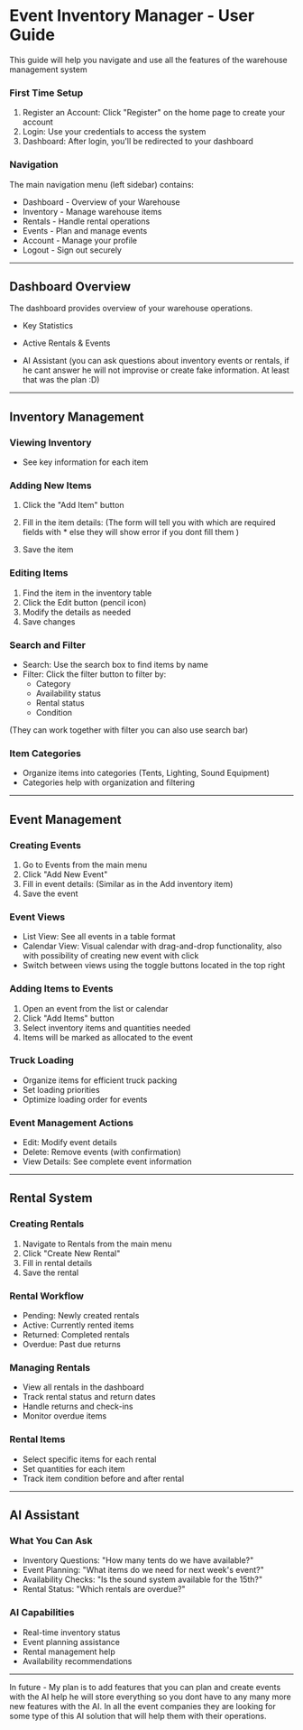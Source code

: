 # Event Inventory Manager - User Guide

This guide will help you navigate and use all the features of the warehouse management system


### First Time Setup
1. Register an Account: Click "Register" on the home page to create your account
2. Login: Use your credentials to access the system
3. Dashboard: After login, you'll be redirected to your dashboard

### Navigation
The main navigation menu (left sidebar) contains:
- Dashboard - Overview of your Warehouse
- Inventory - Manage warehouse items
- Rentals - Handle rental operations
- Events - Plan and manage events
- Account - Manage your profile
- Logout - Sign out securely

---

## Dashboard Overview

The dashboard provides overview of your warehouse operations.

- Key Statistics

-  Active Rentals & Events

- AI Assistant (you can ask questions about inventory events or rentals, if he cant answer he will not improvise or create fake information. At least that was the plan :D)


---

## Inventory Management

### Viewing Inventory
- See key information for each item

### Adding New Items
1. Click the "Add Item" button
2. Fill in the item details: (The form will tell you with which are required fields with * else they will show error if you dont fill them )

3. Save the item

### Editing Items
1. Find the item in the inventory table
2. Click the Edit button (pencil icon)
3. Modify the details as needed
4. Save changes

### Search and Filter
- Search: Use the search box to find items by name
- Filter: Click the filter button to filter by:
  - Category
  - Availability status
  - Rental status
  - Condition

(They can work together with filter you can also use search bar)

### Item Categories
- Organize items into categories (Tents, Lighting, Sound Equipment)
- Categories help with organization and filtering

---

## Event Management

### Creating Events
1. Go to Events from the main menu
2. Click "Add New Event"
3. Fill in event details: (Similar as in the Add inventory item)
4. Save the event

### Event Views
- List View: See all events in a table format
- Calendar View: Visual calendar with drag-and-drop functionality, also with possibility of creating new event with click
- Switch between views using the toggle buttons located in the top right

### Adding Items to Events
1. Open an event from the list or calendar
2. Click "Add Items" button
3. Select inventory items and quantities needed
4. Items will be marked as allocated to the event

### Truck Loading
- Organize items for efficient truck packing
- Set loading priorities
- Optimize loading order for events

### Event Management Actions
- Edit: Modify event details
- Delete: Remove events (with confirmation)
- View Details: See complete event information

---

## Rental System

### Creating Rentals
1. Navigate to Rentals from the main menu
2. Click "Create New Rental"
3. Fill in rental details
4. Save the rental

### Rental Workflow
- Pending: Newly created rentals
- Active: Currently rented items
- Returned: Completed rentals
- Overdue: Past due returns

### Managing Rentals
- View all rentals in the dashboard
- Track rental status and return dates
- Handle returns and check-ins
- Monitor overdue items

### Rental Items
- Select specific items for each rental
- Set quantities for each item
- Track item condition before and after rental

---

## AI Assistant


### What You Can Ask
- Inventory Questions: "How many tents do we have available?"
- Event Planning: "What items do we need for next week's event?"
- Availability Checks: "Is the sound system available for the 15th?"
- Rental Status: "Which rentals are overdue?"


### AI Capabilities
- Real-time inventory status
- Event planning assistance
- Rental management help
- Availability recommendations

--- 
In future - 
My plan is to add features that you can plan and create events with the AI help he will store everything so you dont have to any many more new features with the AI. In all the event companies they are looking for some type of this AI solution that will help them with their operations.